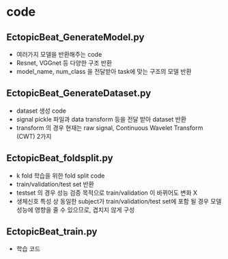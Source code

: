 
# code

## EctopicBeat_GenerateModel.py
- 여러가지 모델을 반환해주는 code
- Resnet, VGGnet 등 다양한 구조 반환
- model_name, num_class 을 전달받아 task에 맞는 구조의 모델 반환

## EctopicBeat_GenerateDataset.py
- dataset 생성 code
- signal pickle 파일과 data transform 등을 전달 받아 dataset 반환
- transform 의 경우 현재는 raw signal, Continuous Wavelet Transform (CWT) 2가지

## EctopicBeat_foldsplit.py
- k fold 학습을 위한 fold split code
- train/validation/test set 반환
- testset 의 경우 성능 검증 목적으로 train/validation 이 바뀌어도 변화 X
- 생체신호 특성 상 동일한 subject가 train/validation/test set에 포함 될 경우 모델 성능에 영향을 줄 수 있으므로, 겹치지 않게 구성

## EctopicBeat_train.py
- 학습 코드
